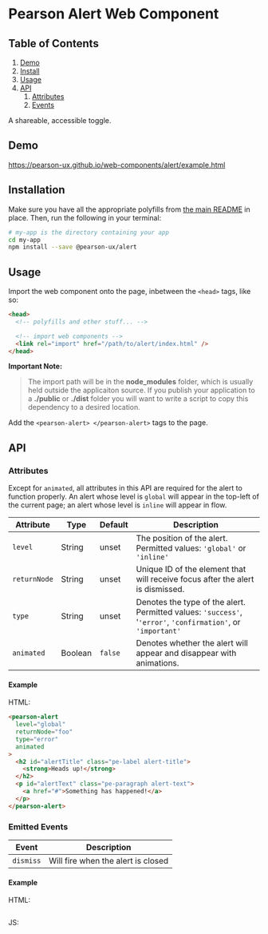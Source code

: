 # Pearson Alert Web Component

## Table of Contents

1. [Demo](#demo)
2. [Install](#install)
3. [Usage](#usage)
4. [API](#api)
   1. [Attributes](#api-attributes)
   2. [Events](#api-events)

A shareable, accessible toggle.

<a name="demo"></a>

## Demo

https://pearson-ux.github.io/web-components/alert/example.html

<a name="install"></a>

## Installation

Make sure you have all the appropriate polyfills from [the main README](https://github.com/pearson-ux/web-components/blob/master/README.md) in place. Then, run the following in your terminal:

```bash
# my-app is the directory containing your app
cd my-app
npm install --save @pearson-ux/alert
```

<a name="usage"></a>

## Usage

Import the web component onto the page, inbetween the `<head>` tags, like so:

```html
<head>
  <!-- polyfills and other stuff... -->

  <!-- import web components -->
  <link rel="import" href="/path/to/alert/index.html" />
</head>
```

**Important Note:**

> The import path will be in the **node_modules** folder, which is usually held outside the applicaiton source. If you publish your application to a **./public** or **./dist** folder you will want to write a script to copy this dependency to a desired location.

Add the `<pearson-alert> </pearson-alert>` tags to the page.

<a name="api"></a>

## API

<a name="api-attributes"></a>

### Attributes

Except for `animated`, all attributes in this API are required for the alert to function properly. An alert whose level is `global` will appear in the top-left of the current page; an alert whose level is `inline` will appear in flow. 

| Attribute    | Type    | Default | Description                                                                                                  |
| ------------ | ------- | ------- | ------------------------------------------------------------------------------------------------------------ |
| `level`      | String  | unset   | The position of the alert. Permitted values: `'global'` or `'inline'`                                        |
| `returnNode` | String  | unset   | Unique ID of the element that will receive focus after the alert is dismissed.                               |
| `type`       | String  | unset   | Denotes the type of the alert. Permitted values: `'success'`, '`'error'`, `'confirmation'`, or `'important'` |
| `animated`   | Boolean | `false` | Denotes whether the alert will appear and disappear with animations.                                         |

<a name="api-attributes-example"></a>

#### Example

HTML:

```html
<pearson-alert 
  level="global"
  returnNode="foo"
  type="error"
  animated
>
  <h2 id="alertTitle" class="pe-label alert-title">
    <strong>Heads up!</strong>
  </h2>
  <p id="alertText" class="pe-paragraph alert-text">
    <a href="#">Something has happened!</a>
  </p>
</pearson-alert>
```

<a name="api-events"></a>

### Emitted Events

| Event     | Description                        |
| --------- | ---------------------------------- |
| `dismiss` | Will fire when the alert is closed |

<a name="api-events-example"></a>

#### Example

HTML:

```html

```

JS:

```js
```

